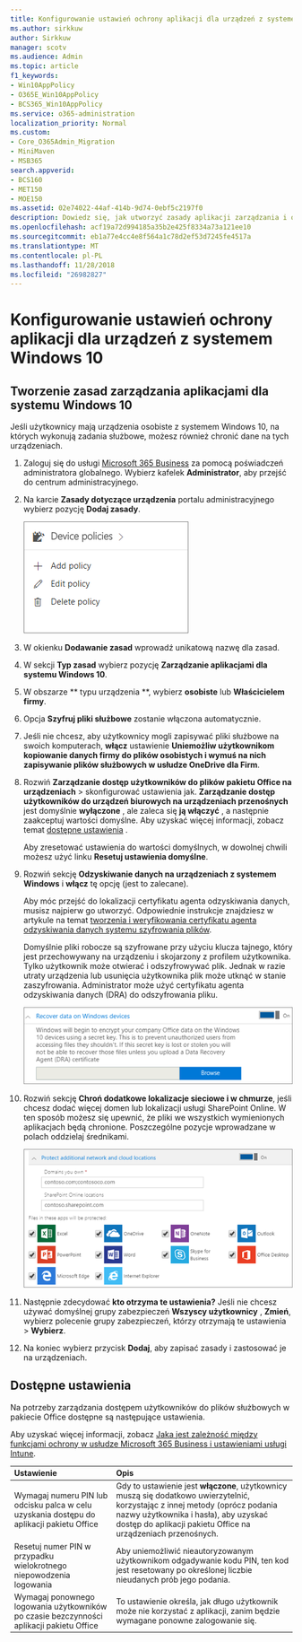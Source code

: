 ```yaml
---
title: Konfigurowanie ustawień ochrony aplikacji dla urządzeń z systemem Windows 10
ms.author: sirkkuw
author: Sirkkuw
manager: scotv
ms.audience: Admin
ms.topic: article
f1_keywords:
- Win10AppPolicy
- O365E_Win10AppPolicy
- BCS365_Win10AppPolicy
ms.service: o365-administration
localization_priority: Normal
ms.custom:
- Core_O365Admin_Migration
- MiniMaven
- MSB365
search.appverid:
- BCS160
- MET150
- MOE150
ms.assetid: 02e74022-44af-414b-9d74-0ebf5c2197f0
description: Dowiedz się, jak utworzyć zasady aplikacji zarządzania i ochrony plików praca na urządzeniach Windows 10.
ms.openlocfilehash: acf19a72d994185a35b2e425f8334a73a121ee10
ms.sourcegitcommit: eb1a77e4cc4e8f564a1c78d2ef53d7245fe4517a
ms.translationtype: MT
ms.contentlocale: pl-PL
ms.lasthandoff: 11/28/2018
ms.locfileid: "26982827"
---
```

# <a name="set-application-protection-settings-for-windows-10-devices"></a>Konfigurowanie ustawień ochrony aplikacji dla urządzeń z systemem Windows 10

## <a name="create-an-app-management-policy-for-windows-10"></a>Tworzenie zasad zarządzania aplikacjami dla systemu Windows 10

Jeśli użytkownicy mają urządzenia osobiste z systemem Windows 10, na których wykonują zadania służbowe, możesz również chronić dane na tych urządzeniach.
  
1. Zaloguj się do usługi [Microsoft 365 Business](https://portal.office.com) za pomocą poświadczeń administratora globalnego. Wybierz kafelek **Administrator**, aby przejść do centrum administracyjnego. 
    
2. Na karcie **Zasady dotyczące urządzenia** portalu administracyjnego wybierz pozycję **Dodaj zasady**.
    
    ![Device policies card in the admin center.](media/27c12b61-d112-4348-b557-4f3e46204797.png)
  
3. W okienku **Dodawanie zasad** wprowadź unikatową nazwę dla zasad. 
    
4. W sekcji **Typ zasad** wybierz pozycję **Zarządzanie aplikacjami dla systemu Windows 10**.
    
5. W obszarze ** typu urządzenia **, wybierz **osobiste** lub **Właścicielem firmy**.
    
6. Opcja **Szyfruj pliki służbowe** zostanie włączona automatycznie. 
    
7. Jeśli nie chcesz, aby użytkownicy mogli zapisywać pliki służbowe na swoich komputerach, **włącz** ustawienie **Uniemożliw użytkownikom kopiowanie danych firmy do plików osobistych i wymuś na nich zapisywanie plików służbowych w usłudze OneDrive dla Firm**. 
    
8. Rozwiń **Zarządzanie dostęp użytkowników do plików pakietu Office na urządzeniach** \> skonfigurować ustawienia jak. **Zarządzanie dostęp użytkowników do urządzeń biurowych na urządzeniach przenośnych** jest domyślnie **wyłączone** , ale zaleca się **ją włączyć** , a następnie zaakceptuj wartości domyślne. Aby uzyskać więcej informacji, zobacz temat [dostępne ustawienia](protection-settings-for-windows-10-devices.md#bkmk_settings) . 
    
    Aby zresetować ustawienia do wartości domyślnych, w dowolnej chwili możesz użyć linku **Resetuj ustawienia domyślne**. 
    
9. Rozwiń sekcję **Odzyskiwanie danych na urządzeniach z systemem Windows** i **włącz** tę opcję (jest to zalecane).
    
    Aby móc przejść do lokalizacji certyfikatu agenta odzyskiwania danych, musisz najpierw go utworzyć. Odpowiednie instrukcje znajdziesz w artykule na temat [tworzenia i weryfikowania certyfikatu agenta odzyskiwania danych systemu szyfrowania plików](https://go.microsoft.com/fwlink/p/?linkid=853700).
    
    Domyślnie pliki robocze są szyfrowane przy użyciu klucza tajnego, który jest przechowywany na urządzeniu i skojarzony z profilem użytkownika. Tylko użytkownik może otwierać i odszyfrowywać plik. Jednak w razie utraty urządzenia lub usunięcia użytkownika plik może utknąć w stanie zaszyfrowania. Administrator może użyć certyfikatu agenta odzyskiwania danych (DRA) do odszyfrowania pliku.
    
    ![Browse to Data Recovery Agent certificate.](media/7d7d664f-b72f-4293-a3e7-d0fa7371366c.png)
  
10. Rozwiń sekcję **Chroń dodatkowe lokalizacje sieciowe i w chmurze**, jeśli chcesz dodać więcej domen lub lokalizacji usługi SharePoint Online. W ten sposób możesz się upewnić, że pliki we wszystkich wymienionych aplikacjach będą chronione. Poszczególne pozycje wprowadzane w polach oddzielaj średnikami. 
    
    ![Expand Protect additional network and cloud locations, and enter domains or SharePoint Online sites you own.](media/7afaa0c7-ba53-456d-8c61-312c45e09625.png)
  
11. Następnie zdecydować **kto otrzyma te ustawienia?** Jeśli nie chcesz używać domyślnej grupy zabezpieczeń **Wszyscy użytkownicy** , **Zmień**, wybierz polecenie grupy zabezpieczeń, którzy otrzymają te ustawienia \> **Wybierz**.
    
12. Na koniec wybierz przycisk **Dodaj**, aby zapisać zasady i zastosować je na urządzeniach. 
    
## <a name="available-settings"></a>Dostępne ustawienia

Na potrzeby zarządzania dostępem użytkowników do plików służbowych w pakiecie Office dostępne są następujące ustawienia.
  
Aby uzyskać więcej informacji, zobacz [Jaka jest zależność między funkcjami ochrony w usłudze Microsoft 365 Business i ustawieniami usługi Intune](map-protection-features-to-intune-settings.md).
  
|**Ustawienie**|**Opis**|
|:-----|:-----|
|Wymagaj numeru PIN lub odcisku palca w celu uzyskania dostępu do aplikacji pakietu Office  <br/> |Gdy to ustawienie jest **włączone**, użytkownicy muszą się dodatkowo uwierzytelnić, korzystając z innej metody (oprócz podania nazwy użytkownika i hasła), aby uzyskać dostęp do aplikacji pakietu Office na urządzeniach przenośnych.  <br/> |
|Resetuj numer PIN w przypadku wielokrotnego niepowodzenia logowania  <br/> |Aby uniemożliwić nieautoryzowanym użytkownikom odgadywanie kodu PIN, ten kod jest resetowany po określonej liczbie nieudanych prób jego podania.  <br/> |
|Wymagaj ponownego logowania użytkowników po czasie bezczynności aplikacji pakietu Office  <br/> |To ustawienie określa, jak długo użytkownik może nie korzystać z aplikacji, zanim będzie wymagane ponowne zalogowanie się.  <br/> |
   

